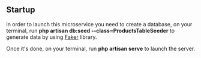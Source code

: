 ## Startup
in order to launch this microservice you need to create a database, on your terminal, run <b>php artisan db:seed --class=ProductsTableSeeder</b> to generate data by using <a href="https://github.com/fzaninotto/Faker">Faker</a> library. 

Once it's done, on your terminal, run <b>php artisan serve</b> to launch the server.
